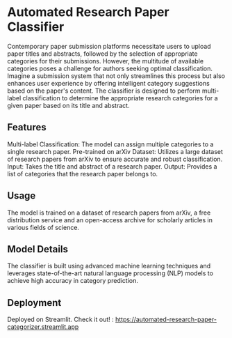 # Automated Research Paper Classifier

Contemporary paper submission platforms necessitate users to upload paper titles and abstracts, followed by the selection of appropriate categories for their submissions. However, the multitude of available categories poses a challenge for authors seeking optimal classification. Imagine a submission system that not only streamlines this process but also enhances user experience by offering intelligent category suggestions based on the paper's content. The classifier is designed to perform multi-label classification to determine the appropriate research categories for a given paper based on its title and abstract.

## Features

Multi-label Classification: The model can assign multiple categories to a single research paper.
Pre-trained on arXiv Dataset: Utilizes a large dataset of research papers from arXiv to ensure accurate and robust classification.
Input: Takes the title and abstract of a research paper.
Output: Provides a list of categories that the research paper belongs to.


## Usage

The model is trained on a dataset of research papers from arXiv, a free distribution service and an open-access archive for scholarly articles in various fields of science.

## Model Details

The classifier is built using advanced machine learning techniques and leverages state-of-the-art natural language processing (NLP) models to achieve high accuracy in category prediction.


## Deployment

Deployed on Streamlit. Check it out! : https://automated-research-paper-categorizer.streamlit.app
